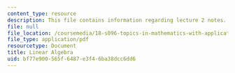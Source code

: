 ```yaml
---
content_type: resource
description: This file contains information regarding lecture 2 notes.
file: null
file_location: /coursemedia/18-s096-topics-in-mathematics-with-applications-in-finance-fall-2013/bf77e900565f6487e3f46ba38dcc6dd6_MIT18_S096F13_lecnote2.pdf
file_type: application/pdf
resourcetype: Document
title: Linear Algebra
uid: bf77e900-565f-6487-e3f4-6ba38dcc6dd6
---
```

